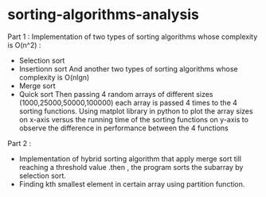 # sorting-algorithms-analysis
Part 1 : 
Implementation of two types of sorting algorithms whose
complexity is O(n^2) : 
- Selection sort 
- Insertionn sort
And another two types of sorting algorithms whose complexity 
is O(nlgn)
- Merge sort 
- Quick sort
Then passing 4 random arrays of different sizes 
(1000,25000,50000,100000) each array is passed 4 times to the 
4 sorting functions.
Using matplot library in python to plot the array sizes on x-axis 
versus the running time of the sorting functions on y-axis to 
observe the difference in performance between the 4 functions

Part 2 : 
- Implementation of hybrid sorting algorithm that apply 
merge sort till reaching a threshold value .then , the 
program sorts the subarray by selection sort.
- Finding kth smallest element in certain array using 
partition function.
